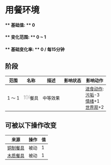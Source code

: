 # 用餐环境  
#### ** 基础值: ** 0   
#### ** 变化范围: ** 0 ~ 1  
#### ** 基础变化率: ** 0 / 每15分钟  
## 阶段  
范围  |  名称  |  描述  |  影响状态  |  影响动作  
----  |  ----  |  ----  |  ----  |  ----  
1 ～ 1  |  <img decoding="async" src="Sprite/Appetite.png" href="a.md" style="max-width:20px;max-height:20px;">餐具  |  中等效果  |    |  [进食动作](EatingAction.md): <br>[污垢](Filth.md)-3<br>[情绪](Morale.md)+1<br>[世界观](Structure.md)+2  
## 可被以下操作改变  
来源  |  操作  |  值  
----  |  ----  |  ----  
[铜制餐具](EatingUtensilsCopper.md)  |  被动  |  1  
[木质餐具](EatingUtensilsWooden.md)  |  被动  |  1  
